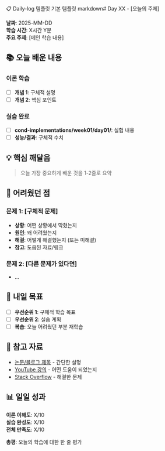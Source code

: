 📋 Daily-log 템플릿
기본 템플릿
markdown# Day XX - [오늘의 주제]

**날짜**: 2025-MM-DD  
**학습 시간**: X시간 Y분  
**주요 주제**: [메인 학습 내용]  

## 📚 오늘 배운 내용

### 이론 학습
- [ ] **개념 1**: 구체적 설명
- [ ] **개념 2**: 핵심 포인트

### 실습 완료
- [ ] **cond-implementations/week01/day01/**: 실험 내용
- [ ] **성능/결과**: 구체적 수치

## 💡 핵심 깨달음

> 오늘 가장 중요하게 배운 것을 1-2줄로 요약

## 🤔 어려웠던 점

### 문제 1: [구체적 문제]
- **상황**: 어떤 상황에서 막혔는지
- **원인**: 왜 어려웠는지
- **해결**: 어떻게 해결했는지 (또는 미해결)
- **참고**: 도움된 자료/링크

### 문제 2: [다른 문제가 있다면]
- ...

## 🎯 내일 목표

- [ ] **우선순위 1**: 구체적 학습 목표
- [ ] **우선순위 2**: 실습 계획
- [ ] **복습**: 오늘 어려웠던 부분 재학습

## 🔗 참고 자료

- [논문/블로그 제목](링크) - 간단한 설명
- [YouTube 강의](링크) - 어떤 도움이 되었는지
- [Stack Overflow](링크) - 해결한 문제

## 📊 일일 성과

**이론 이해도**: X/10  
**실습 완성도**: X/10  
**전체 만족도**: X/10  

**총평**: 오늘의 학습에 대한 한 줄 평가